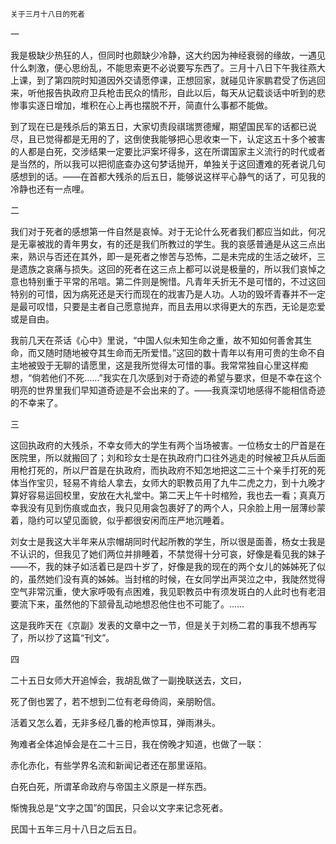     关于三月十八日的死者 

   一

   我是极缺少热狂的人，但同时也颇缺少冷静，这大约因为神经衰弱的缘故，一遇见什么刺激，便心思纷乱，不能思索更不必说要写东西了。三月十八日下午我往燕大上课，到了第四院时知道因外交请愿停课，正想回家，就碰见许家鹏君受了伤逃回来，听他报告执政府卫兵枪击民众的情形，自此以后，每天从记载谈话中听到的悲惨事实逐日增加，堆积在心上再也摆脱不开，简直什么事都不能做。

   到了现在已是残杀后的第五日，大家切责段祺瑞贾德耀，期望国民军的话都已说尽，且已觉得都是无用的了，这倒使我能够把心思收束一下，认定这五十多个被害的人都是白死，交涉结果一定要比沪案坏得多，这在所谓国家主义流行的时代或者是当然的，所以我可以把彻底查办这句梦话抛开，单独关于这回遭难的死者说几句感想到的话。——在首都大残杀的后五日，能够说这样平心静气的话了，可见我的冷静也还有一点哩。

   二

   我们对于死者的感想第一件自然是哀悼。对于无论什么死者我们都应当如此，何况是无辜被戕的青年男女，有的还是我们所教过的学生。我的哀感普通是从这三点出来，熟识与否还在其外，即一是死者之惨苦与恐怖，二是未完成的生活之破坏，三是遗族之哀痛与损失。这回的死者在这三点上都可以说是极量的，所以我们哀悼之意也特别重于平常的吊唁。第二件则是惋惜。凡青年夭折无不是可惜的，不过这回特别的可惜，因为病死还是天行而现在的戕害乃是人功。人功的毁坏青春并不一定是最可叹惜，只要是主者自己愿意抛弃，而且去用以求得更大的东西，无论是恋爱或是自由。

   我前几天在茶话《心中》里说，“中国人似未知生命之重，故不知如何善舍其生命，而又随时随地被夺其生命而无所爱惜。”这回的数十青年以有用可贵的生命不自主地被毁于无聊的请愿里，这是我所觉得太可惜的事。我常常独自心里这样痴想，“倘若他们不死……”我实在几次感到对于奇迹的希望与要求，但是不幸在这个明亮的世界里我们早知道奇迹是不会出来的了。——我真深切地感得不能相信奇迹的不幸来了。

   三

   这回执政府的大残杀，不幸女师大的学生有两个当场被害。一位杨女士的尸首是在医院里，所以就搬回了；刘和珍女士是在执政府门口往外逃走的时候被卫兵从后面用枪打死的，所以尸首是在执政府，而执政府不知怎地把这二三十个亲手打死的死体当作宝贝，轻易不肯给人拿去，女师大的职教员用了九牛二虎之力，到十九晚才算好容易运回校里，安放在大礼堂中。第二天上午十时棺殓，我也去一看；真真万幸我没有见到伤痕或血衣，我只见用衾包裹好了的两个人，只余脸上用一层薄纱蒙着，隐约可以望见面貌，似乎都很安闲而庄严地沉睡着。

   刘女士是我这大半年来从宗帽胡同时代起所教的学生，所以很是面善，杨女士我是不认识的，但我见了她们两位并排睡着，不禁觉得十分可哀，好像是看见我的妹子——不，我的妹子如活着已是四十岁了，好像是我的现在的两个女儿的姊姊死了似的，虽然她们没有真的姊姊。当封棺的时候，在女同学出声哭泣之中，我陡然觉得空气非常沉重，使大家呼吸有点困难，我见职教员中有须发斑白的人此时也有老泪要流下来，虽然他的下颔骨乱动地想忍他住也不可能了。……

   这是我昨天在《京副》发表的文章中之一节，但是关于刘杨二君的事我不想再写了，所以抄了这篇“刊文”。

   四

   二十五日女师大开追悼会，我胡乱做了一副挽联送去，文曰，

   死了倒也罢了，若不想到二位有老母倚闾，亲朋盼信。

   活着又怎么着，无非多经几番的枪声惊耳，弹雨淋头。

   殉难者全体追悼会是在二十三日，我在傍晚才知道，也做了一联：

   赤化赤化，有些学界名流和新闻记者还在那里诬陷。

   白死白死，所谓革命政府与帝国主义原是一样东西。

   惭愧我总是“文字之国”的国民，只会以文字来记念死者。

   民国十五年三月十八日之后五日。

